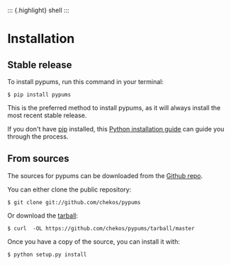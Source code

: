::: {.highlight}
shell
:::

Installation
============

Stable release
--------------

To install pypums, run this command in your terminal:

``` {.console}
$ pip install pypums
```

This is the preferred method to install pypums, as it will always
install the most recent stable release.

If you don\'t have [pip](https://pip.pypa.io) installed, this [Python
installation
guide](http://docs.python-guide.org/en/latest/starting/installation/)
can guide you through the process.

From sources
------------

The sources for pypums can be downloaded from the [Github
repo](https://github.com/chekos/pypums).

You can either clone the public repository:

``` {.console}
$ git clone git://github.com/chekos/pypums
```

Or download the
[tarball](https://github.com/chekos/pypums/tarball/master):

``` {.console}
$ curl  -OL https://github.com/chekos/pypums/tarball/master
```

Once you have a copy of the source, you can install it with:

``` {.console}
$ python setup.py install
```
